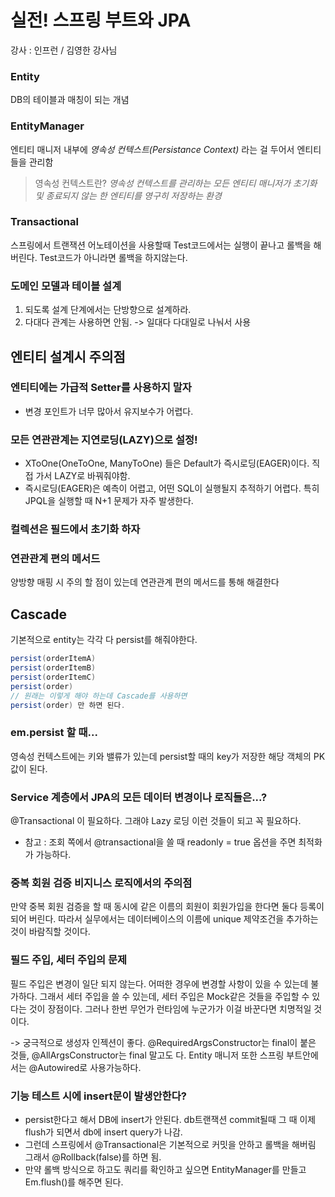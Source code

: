 # 실전! 스프링 부트와 JPA
강사 : 인프런 / 김영한 강사님

### Entity
DB의 테이블과 매칭이 되는 개념

### EntityManager
엔티티 매니저 내부에 *영속성 컨텍스트(Persistance Context)* 라는 걸 두어서 엔티티들을 관리함

> 영속성 컨텍스트란?
*영속성 컨텍스트를 관리하는 모든 엔티티 매니저가 초기화 및 종료되지 않는 한 엔티티를 영구히 저장하는 환경*

### Transactional
스프링에서 트랜잭션 어노테이션을 사용할때 Test코드에서는 실행이 끝나고 롤백을 해버린다. Test코드가 아니라면 롤백을 하지않는다.

### 도메인 모델과 테이블 설계
1. 되도록 설계 단계에서는 단방향으로 설계하라.
2. 다대다 관계는 사용하면 안됨. -> 일대다 다대일로 나눠서 사용

## 엔티티 설계시 주의점
### 엔티티에는 가급적 Setter를 사용하지 말자
- 변경 포인트가 너무 많아서 유지보수가 어렵다.
### 모든 연관관계는 지연로딩(LAZY)으로 설정!
- XToOne(OneToOne, ManyToOne) 들은 Default가 즉시로딩(EAGER)이다. 직접 가서 LAZY로 바꿔줘야함.
- 즉시로딩(EAGER)은 예측이 어렵고, 어떤 SQL이 실행될지 추적하기 어렵다. 특히 JPQL을 실행할 때 N+1 문제가 자주 발생한다.
### 컬렉션은 필드에서 초기화 하자

### 연관관계 편의 메서드
양방향 매핑 시 주의 할 점이 있는데 연관관계 편의 메서드를 통해 해결한다

## Cascade
기본적으로 entity는 각각 다 persist를 해줘야한다.
```java
persist(orderItemA)
persist(orderItemB)
persist(orderItemC)
persist(order)
// 원래는 이렇게 해야 하는데 Cascade를 사용하면
persist(order) 만 하면 된다.
```

### em.persist 할 때...
영속성 컨텍스트에는 키와 밸류가 있는데 persist할 때의 key가
저장한 해당 객체의 PK값이 된다.

### Service 계층에서 JPA의 모든 데이터 변경이나 로직들은...?
@Transactional 이 필요하다.
그래야 Lazy 로딩 이런 것들이 되고 꼭 필요하다.
- 참고 : 조회 쪽에서 @transactional을 쓸 때 readonly = true 옵션을 주면 최적화가 가능하다.

### 중복 회원 검증 비지니스 로직에서의 주의점
만약 중복 회원 검증을 할 때 동시에 같은 이름의 회원이 회원가입을 한다면 둘다 등록이 되어 버린다.
따라서 실무에서는 데이터베이스의 이름에 unique 제약조건을 추가하는 것이 바람직할 것이다.  

### 필드 주입, 세터 주입의 문제
필드 주입은 변경이 일단 되지 않는다. 어떠한 경우에 변경할 사항이 있을 수 있는데 불가하다.
그래서 세터 주입을 쓸 수 있는데, 세터 주입은 Mock같은 것들을 주입할 수 있다는 것이 장점이다. 그러나 한번 무언가 런타임에 누군가가 이걸 바꾼다면 치명적일 것이다.

-> 궁극적으로 생성자 인젝션이 좋다. @RequiredArgsConstructor는 final이 붙은 것들, @AllArgsConstructor는 final 말고도 다.
Entity 매니저 또한 스프링 부트안에서는 @Autowired로 사용가능하다.

### 기능 테스트 시에 insert문이 발생안한다?
- persist한다고 해서 DB에 insert가 안된다. db트랜잭션 commit될때 그 때 이제 flush가 되면서 db에 insert query가 나감.
- 그런데 스프링에서 @Transactional은 기본적으로 커밋을 안하고 롤백을 해버림 그래서 @Rollback(false)를 하면 됨.
- 만약 롤백 방식으로 하고도 쿼리를 확인하고 싶으면 EntityManager를 만들고 Em.flush()를 해주면 된다.